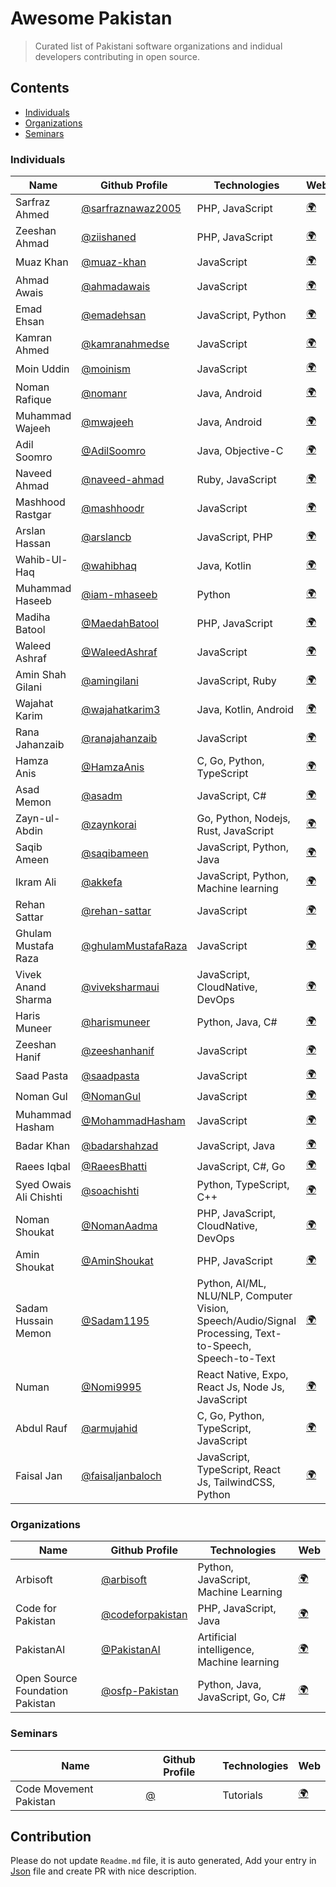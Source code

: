 # Awesome Pakistan
> Curated list of Pakistani software organizations and indidual developers contributing in open source.

## Contents
 - [Individuals](#Individuals)
 - [Organizations](#Organizations)
 - [Seminars](#Seminars)



<h3><a name="Individuals"></a>Individuals</h3>

| Name | Github Profile | Technologies | Web |
| --- | --- | --- | --- |
| Sarfraz Ahmed | [@sarfraznawaz2005](https://github.com/sarfraznawaz2005) | PHP, JavaScript |  [🌍](https://codeinphp.github.io) | 
| Zeeshan Ahmad | [@ziishaned](https://github.com/ziishaned) | PHP, JavaScript |  [🌍](https://twitter.com/ziishaned) | 
| Muaz Khan | [@muaz-khan](https://github.com/muaz-khan) | JavaScript |  [🌍](https://muazkhan.com) | 
| Ahmad Awais | [@ahmadawais](https://github.com/ahmadawais) | JavaScript |  [🌍](https://AhmadAwais.com) | 
| Emad Ehsan | [@emadehsan](https://github.com/emadehsan) | JavaScript, Python |  [🌍](https://traverous.com/@emad) | 
| Kamran Ahmed | [@kamranahmedse](https://github.com/kamranahmedse) | JavaScript |  [🌍](http://twitter.com/kamranahmedse) | 
| Moin Uddin | [@moinism](https://github.com/moinism) | JavaScript |  [🌍](https://moin.im) | 
| Noman Rafique | [@nomanr](https://github.com/nomanr) | Java, Android |  [🌍](https://medium.com/@nomanr) | 
| Muhammad Wajeeh | [@mwajeeh](https://github.com/mwajeeh) | Java, Android |  [🌍](https://stackoverflow.com/users/826606/m-wajeeh) | 
| Adil Soomro | [@AdilSoomro](https://github.com/AdilSoomro) | Java, Objective-C |  [🌍](http://booleanbites.com) | 
| Naveed Ahmad | [@naveed-ahmad](https://github.com/naveed-ahmad) | Ruby, JavaScript |  [🌍](https://github.com/naveed-ahmad) | 
| Mashhood Rastgar | [@mashhoodr](https://github.com/mashhoodr) | JavaScript |  [🌍](http://imars.info) | 
| Arslan Hassan | [@arslancb](https://github.com/arslancb) | JavaScript, PHP |  [🌍](http://clip-bucket.com/) | 
| Wahib-Ul-Haq | [@wahibhaq](https://github.com/wahibhaq) | Java, Kotlin |  [🌍](http://wahibhaq.com) | 
| Muhammad Haseeb | [@iam-mhaseeb](https://github.com/iam-mhaseeb) | Python |  [🌍](https://github.com/iam-mhaseeb) | 
| Madiha Batool | [@MaedahBatool](https://github.com/MaedahBatool) | PHP, JavaScript |  [🌍](https://maedahbatool.com) | 
| Waleed Ashraf | [@WaleedAshraf](https://github.com/WaleedAshraf) | JavaScript |  [🌍](https://waleedashraf.me) | 
| Amin Shah Gilani | [@amingilani](https://github.com/amingilani) | JavaScript, Ruby |  [🌍](http://amin.gilani.me) | 
| Wajahat Karim | [@wajahatkarim3](https://github.com/wajahatkarim3) | Java, Kotlin, Android |  [🌍](https://wajahatkarim.com) | 
| Rana Jahanzaib | [@ranajahanzaib](https://github.com/ranajahanzaib) | JavaScript |  [🌍](https://ranajahanzaib.com) | 
| Hamza Anis | [@HamzaAnis](https://github.com/HamzaAnis) | C, Go, Python, TypeScript |  [🌍](https://hamzaanis.github.io/) | 
| Asad Memon | [@asadm](https://github.com/asadm) | JavaScript, C# |  [🌍](https://asadmemon.com/) | 
| Zayn-ul-Abdin | [@zaynkorai](https://github.com/zaynkorai) | Go, Python, Nodejs, Rust, JavaScript |  [🌍](https://github.com/zaynkorai) | 
| Saqib Ameen | [@saqibameen](https://github.com/saqibameen) | JavaScript, Python, Java |  [🌍](https://saqibameen.com/) | 
| Ikram Ali | [@akkefa](https://github.com/akkefa) | JavaScript, Python, Machine learning |  [🌍](https://akkefa.com) | 
| Rehan Sattar | [@rehan-sattar](https://github.com/rehan-sattar) | JavaScript |  [🌍](https://medium.com/@rehansattar/) | 
| Ghulam Mustafa Raza | [@ghulamMustafaRaza](https://github.com/ghulamMustafaRaza) | JavaScript |  [🌍](https://github.com/ghulamMustafaRaza) | 
| Vivek Anand Sharma | [@viveksharmaui](https://github.com/viveksharmaui) | JavaScript, CloudNative, DevOps |  [🌍](https://viveksharmaui.github.io/portfolio/) | 
| Haris Muneer | [@harismuneer](https://github.com/harismuneer) | Python, Java, C# |  [🌍](https://www.linkedin.com/in/harismuneer) | 
| Zeeshan Hanif | [@zeeshanhanif](https://github.com/zeeshanhanif) | JavaScript |  [🌍](http://www.zeeshanhanif.info) | 
| Saad Pasta | [@saadpasta](https://github.com/saadpasta) | JavaScript |  [🌍](https://saadpasta.github.io/) | 
| Noman Gul | [@NomanGul](https://github.com/NomanGul) | JavaScript |  [🌍](https://dev.to/nomangul) | 
| Muhammad Hasham | [@MohammadHasham](https://github.com/MohammadHasham) | JavaScript |  [🌍](https://muhammadhasham.com) | 
| Badar Khan | [@badarshahzad](https://github.com/badarshahzad) | JavaScript, Java |  [🌍](https://twitter.com/badarshahzad54) | 
| Raees Iqbal | [@RaeesBhatti](https://github.com/RaeesBhatti) | JavaScript, C#, Go |  [🌍](https://raeesbhatti.com) | 
| Syed Owais Ali Chishti | [@soachishti](https://github.com/soachishti) | Python, TypeScript, C++ |  [🌍](https://soachishti.com) | 
| Noman Shoukat | [@NomanAadma](https://github.com/nomanaadma) | PHP, JavaScript, CloudNative, DevOps |  [🌍](https://dev.to/nomanaadma) | 
| Amin Shoukat | [@AminShoukat](https://github.com/aminshoukat/) | PHP, JavaScript |  [🌍](https://dev.to/aminshoukat) | 
| Sadam Hussain Memon | [@Sadam1195](https://github.com/Sadam1195/) | Python, AI/ML, NLU/NLP, Computer Vision, Speech/Audio/Signal Processing, Text-to-Speech, Speech-to-Text |  [🌍](https://www.linkedin.com/in/sadam1195/) | 
| Numan | [@Nomi9995](https://github.com/nomi9995) | React Native, Expo, React Js, Node Js, JavaScript |  [🌍](https://numan.dev) | 
| Abdul Rauf | [@armujahid](https://github.com/armujahid) | C, Go, Python, TypeScript, JavaScript |  [🌍](https://armujahid.me) | 
| Faisal Jan | [@faisaljanbaloch](https://github.com/faisaljanbaloch/) | JavaScript, TypeScript, React Js, TailwindCSS, Python |  [🌍](https://twitter.com/justfaisaljan) | 


<h3><a name="Organizations"></a>Organizations</h3>

| Name | Github Profile | Technologies | Web |
| --- | --- | --- | --- |
| Arbisoft | [@arbisoft](https://github.com/arbisoft) | Python, JavaScript, Machine Learning |  [🌍](https://arbisoft.com) | 
| Code for Pakistan | [@codeforpakistan](https://github.com/codeforpakistan) | PHP, JavaScript, Java |  [🌍](http://codeforpakistan.org) | 
| PakistanAI | [@PakistanAI](https://github.com/PakistanAI) | Artificial intelligence, Machine learning |  [🌍](https://github.com/PakistanAI) | 
| Open Source Foundation Pakistan | [@osfp-Pakistan](https://github.com/osfp-Pakistan) | Python, Java, JavaScript, Go, C# |  [🌍](https://osfp.org.pk) | 


<h3><a name="Seminars"></a>Seminars</h3>

| Name | Github Profile | Technologies | Web |
| --- | --- | --- | --- |
| Code Movement Pakistan | [@]() | Tutorials |  [🌍](https://codemovement.pk/) | 



## Contribution
Please do not update `Readme.md` file, it is auto generated, Add your entry in [Json](https://github.com/hafizusman530/awesome-pakistani/blob/master/awesome-data.json) file and create PR with nice description.